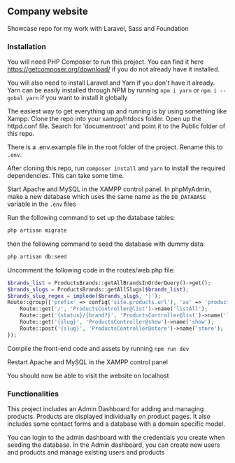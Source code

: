 ## Company website

Showcase repo for my work with Laravel, Sass and Foundation

### Installation
You will need PHP Composer to run this project. You can find it here https://getcomposer.org/download/ if you do not already have it installed. 

You will also need to install Laravel and Yarn if you don't have it already. Yarn can be easily installed through NPM by running `npm i yarn` or `npm i --gobal yarn` if you want to install it globally

The easiest way to get everything up and running is by using something like Xampp. Clone the repo into your xampp/htdocs folder. Open up the httpd.conf file. Search for 'documentroot' and point it to the Public folder of this repo.

There is a .env.example file in the root folder of the project. Rename this to `.env`.

After cloning this repo, run `composer install` and `yarn` to install the required dependencies. This can take some time.

Start Apache and MySQL in the XAMPP control panel. In phpMyAdmin, make a new database which uses the same name as the `DB_DATABASE` variable in the `.env` files 

Run the following command to set up the database tables:
```bash
php artisan migrate
```

then the following command to seed the database with dummy data:
```bash
php artisan db:seed
```

Uncomment the following code in the routes/web.php file:
```php
$brands_list = ProductsBrands::getAllBrandsInOrderQuery()->get();
$brands_slugs = ProductsBrands::getAllSlugs($brands_list);
$brands_slug_regex = implode($brands_slugs, '|');
Route::group(['prefix' => config('site.products.url'), 'as' => 'products.'], function () use ($brands_slug_regex){
    Route::get('/', 'ProductsController@list')->name('listAll');
    Route::get('{status}/{brand?}', 'ProductsController@list')->name('list')->where(['status' => 'aanbod|verkocht', 'brand' => $brands_slug_regex]);
    Route::get('{slug}', 'ProductsController@show')->name('show');
    Route::post('{slug}', 'ProductsController@store')->name('store');
});
```

Compile the front-end code and assets by running `npm run dev`

Restart Apache and MySQL in the XAMPP control panel

You should now be able to visit the website on localhost

### Functionalities
This project includes an Admin Dashboard for adding and managing products. Products are displayed individually on product pages. It also includes some contact forms and a database with a domain specific model. 

You can login to the admin dashboard with the credentials you create when seeding the database. In the Admin dashboard, you can create new users and products and manage existing users and products
